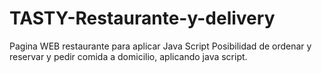 # TASTY-Restaurante-y-delivery
Pagina WEB restaurante para aplicar Java Script
Posibilidad de ordenar y reservar y pedir comida a domicilio, aplicando java script.
